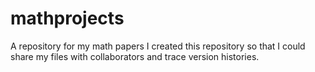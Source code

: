 # mathprojects
A repository for my math papers
I created this repository so that I could share my files with collaborators and trace version histories. 
